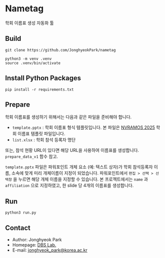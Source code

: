 # Nametag

학회 이름표 생성 자동화 툴

## Build
```
git clone https://github.com/JonghyeokPark/nametag

python3 -m venv .venv
source .venv/bin/activate
```

## Install Python Packages

```
pip install -r requirements.txt
```

## Prepare

학회 이름표를 생성하기 위해서는 다음과 같은 파일을 준비해야 합니다.   
- `template.pptx` : 학회 이름표 형식 템플릿입니다. 본 파일은 [NVRAMOS 2025](https://sigfast.or.kr/nvramos/nvramos25/) 학회 이름표 템플릿 파일입니다.
- `list.xlsx` : 학회 참석 등록자 명단
   
또는, 참석 현황 URL이 있다면 해당 URL을 사용하여 이름표를 생성합니다. 
`prepare_data_v1` 함수 참고.

`template.pptx` 파일은 파워포인트 개체 요소 (예: 텍스트 상자)가 학회 참석등록자 이름, 소속에 맞게 미리 개체이름이 지정이 되었습니다.
파워포인트에서 `편집 > 선택 > 선택창` 을 누르면 해당 개체 이름을 지정할 수 있습니다.
본 프로젝트에서는 `name` 과 `affiliation` 으로 지정하였고, 한 slide 당 4개의 이름표를 생성합니다.


## Run

```
python3 run.py
```

## 

## Contact

- Author: Jonghyeok Park 
- Homepage: [DBS Lab.](http://dbs.korea.ac.kr)
- E-mail: jonghyeok_park@korea.ac.kr
